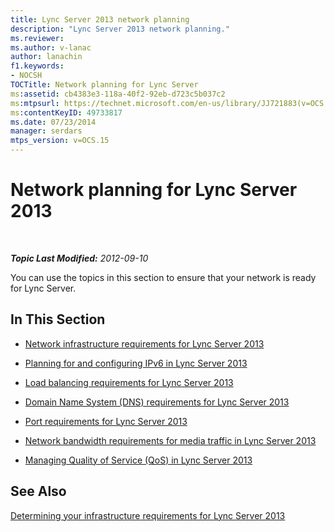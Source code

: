 ```yaml
---
title: Lync Server 2013 network planning
description: "Lync Server 2013 network planning."
ms.reviewer: 
ms.author: v-lanac
author: lanachin
f1.keywords:
- NOCSH
TOCTitle: Network planning for Lync Server
ms:assetid: cb4383e3-118a-40f2-92eb-d723c5b037c2
ms:mtpsurl: https://technet.microsoft.com/en-us/library/JJ721883(v=OCS.15)
ms:contentKeyID: 49733817
ms.date: 07/23/2014
manager: serdars
mtps_version: v=OCS.15
---
```


# Network planning for Lync Server 2013

<div data-xmlns="http://www.w3.org/1999/xhtml">

<div class="topic" data-xmlns="http://www.w3.org/1999/xhtml" data-msxsl="urn:schemas-microsoft-com:xslt" data-cs="https://msdn.microsoft.com/">

<div data-asp="https://msdn2.microsoft.com/asp">



</div>

<div id="mainSection">

<div id="mainBody">

<span> </span>

_**Topic Last Modified:** 2012-09-10_

You can use the topics in this section to ensure that your network is ready for Lync Server.

<div>

## In This Section

  - [Network infrastructure requirements for Lync Server 2013](lync-server-2013-network-infrastructure-requirements.md)

  - [Planning for and configuring IPv6 in Lync Server 2013](lync-server-2013-planning-for-and-configuring-ipv6.md)

  - [Load balancing requirements for Lync Server 2013](lync-server-2013-load-balancing-requirements.md)

  - [Domain Name System (DNS) requirements for Lync Server 2013](lync-server-2013-domain-name-system-dns-requirements.md)

  - [Port requirements for Lync Server 2013](lync-server-2013-port-requirements.md)

  - [Network bandwidth requirements for media traffic in Lync Server 2013](lync-server-2013-network-bandwidth-requirements-for-media-traffic.md)

  - [Managing Quality of Service (QoS) in Lync Server 2013](lync-server-2013-managing-quality-of-service-qos.md)

</div>

<div>

## See Also


[Determining your infrastructure requirements for Lync Server 2013](lync-server-2013-determining-your-infrastructure-requirements.md)  
  

</div>

</div>

<span> </span>

</div>

</div>

</div>

